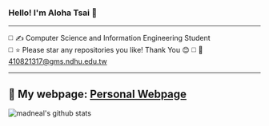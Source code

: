 ### Hello! I'm Aloha Tsai :raised_hands:  
  
--- 
  
:white_medium_square: :writing_hand: Computer Science and Information Engineering Student   
:white_medium_square: :star: Please star any repositories you like! Thank You :blush:
:white_medium_square: :e-mail: 410821317@gms.ndhu.edu.tw 
  
---
  
:triangular_flag_on_post: My webpage: [Personal Webpage](https://aloha1357.github.io/My_first-web/)  
 ---

![madneal's github stats](https://github-readme-stats.vercel.app/api?username=aloha1357&show_icons=true&theme=radical)

